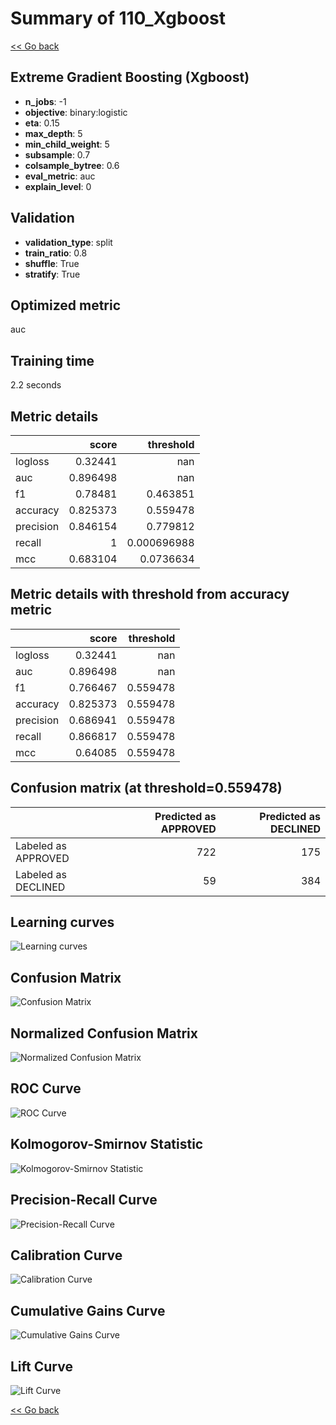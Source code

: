 # Summary of 110_Xgboost

[<< Go back](../README.md)


## Extreme Gradient Boosting (Xgboost)
- **n_jobs**: -1
- **objective**: binary:logistic
- **eta**: 0.15
- **max_depth**: 5
- **min_child_weight**: 5
- **subsample**: 0.7
- **colsample_bytree**: 0.6
- **eval_metric**: auc
- **explain_level**: 0

## Validation
 - **validation_type**: split
 - **train_ratio**: 0.8
 - **shuffle**: True
 - **stratify**: True

## Optimized metric
auc

## Training time

2.2 seconds

## Metric details
|           |    score |     threshold |
|:----------|---------:|--------------:|
| logloss   | 0.32441  | nan           |
| auc       | 0.896498 | nan           |
| f1        | 0.78481  |   0.463851    |
| accuracy  | 0.825373 |   0.559478    |
| precision | 0.846154 |   0.779812    |
| recall    | 1        |   0.000696988 |
| mcc       | 0.683104 |   0.0736634   |


## Metric details with threshold from accuracy metric
|           |    score |   threshold |
|:----------|---------:|------------:|
| logloss   | 0.32441  |  nan        |
| auc       | 0.896498 |  nan        |
| f1        | 0.766467 |    0.559478 |
| accuracy  | 0.825373 |    0.559478 |
| precision | 0.686941 |    0.559478 |
| recall    | 0.866817 |    0.559478 |
| mcc       | 0.64085  |    0.559478 |


## Confusion matrix (at threshold=0.559478)
|                     |   Predicted as APPROVED |   Predicted as DECLINED |
|:--------------------|------------------------:|------------------------:|
| Labeled as APPROVED |                     722 |                     175 |
| Labeled as DECLINED |                      59 |                     384 |

## Learning curves
![Learning curves](learning_curves.png)
## Confusion Matrix

![Confusion Matrix](confusion_matrix.png)


## Normalized Confusion Matrix

![Normalized Confusion Matrix](confusion_matrix_normalized.png)


## ROC Curve

![ROC Curve](roc_curve.png)


## Kolmogorov-Smirnov Statistic

![Kolmogorov-Smirnov Statistic](ks_statistic.png)


## Precision-Recall Curve

![Precision-Recall Curve](precision_recall_curve.png)


## Calibration Curve

![Calibration Curve](calibration_curve_curve.png)


## Cumulative Gains Curve

![Cumulative Gains Curve](cumulative_gains_curve.png)


## Lift Curve

![Lift Curve](lift_curve.png)



[<< Go back](../README.md)
